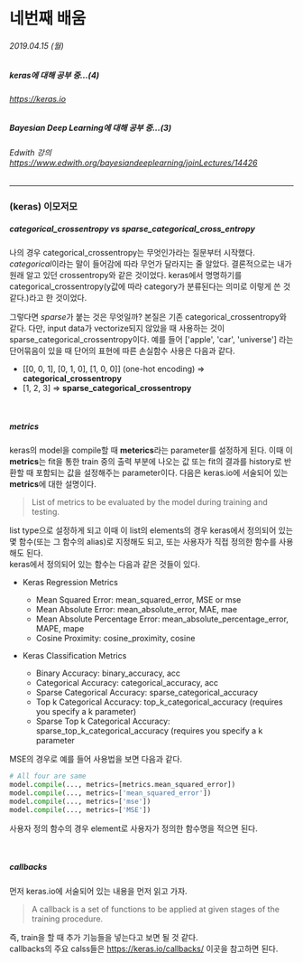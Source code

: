 # 네번째 배움
###### 2019.04.15 (월)
##### keras에 대해 공부 중...(4)
###### https://keras.io
##### Bayesian Deep Learning에 대해 공부 중...(3)
###### Edwith 강의 https://www.edwith.org/bayesiandeeplearning/joinLectures/14426

-----
### (keras) 이모저모
##### *categorical_crossentropy* vs *sparse_categorical_cross_entropy*
  
나의 경우 categorical_crossentropy는 무엇인가라는 질문부터 시작했다. *categorical*이라는 말이 들어감에 따라 무언가 달라지는 줄 알았다.
결론적으로는 내가 원래 알고 있던 crossentropy와 같은 것이었다. keras에서 명명하기를 categorical_crossentropy(y값에 따라 category가 분류된다는 의미로 이렇게 쓴 것 같다.)라고 한 것이었다.
  
그렇다면 *sparse*가 붙는 것은 무엇일까? 본질은 기존 categorical_crossentropy와 같다. 
다만, input data가 vectorize되지 않았을 때 사용하는 것이 sparse_categorical_crossentropy이다. 
예를 들어 \['apple', 'car', 'universe'\] 라는 단어묶음이 있을 때 단어의 표현에 따른 손실함수 사용은 다음과 같다.
  
* \[\[0, 0, 1\], \[0, 1, 0\], \[1, 0, 0\]\] (one-hot encoding) => **categorical_crossentropy**
* \[1, 2, 3\] => **sparse_categorical_crossentropy**

<br>

##### *metrics*

keras의 model을 compile할 때 **meterics**라는 parameter를 설정하게 된다. 이때 이 **metrics**는 fit을 통한 train 중의 출력 부분에 나오는 값 또는 fit의 결과를 history로 반환할 때 포함되는 값을 설정해주는 parameter이다.  다음은 keras.io에 서술되어 있는 **metrics**에 대한 설명이다.  

> List of metrics to be evaluated by the model during training and testing.  

list type으로 설정하게 되고 이때 이 list의 elements의 경우 keras에서 정의되어 있는 몇 함수(또는 그 함수의 alias)로 지정해도 되고, 또는 사용자가 직접 정의한 함수를 사용해도 된다.  
keras에서 정의되어 있는 함수는 다음과 같은 것들이 있다.  

* Keras Regression Metrics
  + Mean Squared Error: mean_squared_error, MSE or mse
  + Mean Absolute Error: mean_absolute_error, MAE, mae
  + Mean Absolute Percentage Error: mean_absolute_percentage_error, MAPE, mape
  + Cosine Proximity: cosine_proximity, cosine
  
* Keras Classification Metrics
  + Binary Accuracy: binary_accuracy, acc
  + Categorical Accuracy: categorical_accuracy, acc
  + Sparse Categorical Accuracy: sparse_categorical_accuracy
  + Top k Categorical Accuracy: top_k_categorical_accuracy (requires you specify a k parameter)
  + Sparse Top k Categorical Accuracy: sparse_top_k_categorical_accuracy (requires you specify a k parameter
    
MSE의 경우로 예를 들어 사용법을 보면 다음과 같다.
  
```python
# All four are same
model.compile(..., metrics=[metrics.mean_squared_error])
model.compile(..., metrics=['mean_squared_error'])
model.compile(..., metrics=['mse'])
model.compile(..., metrics=['MSE'])
```
  
사용자 정의 함수의 경우 element로 사용자가 정의한 함수명을 적으면 된다.

<br>

##### *callbacks*
먼저 keras.io에 서술되어 있는 내용을 먼저 읽고 가자.  

> A callback is a set of functions to be applied at given stages of the training procedure.  

즉, train을 할 때 추가 기능들을 넣는다고 보면 될 것 같다.  
callbacks의 주요 calss들은 https://keras.io/callbacks/ 이곳을 참고하면 된다.


